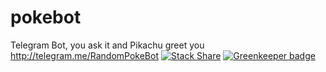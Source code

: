 # pokebot


Telegram Bot, you ask it and Pikachu greet you
http://telegram.me/RandomPokeBot
[![Stack Share](http://img.shields.io/badge/tech-stack-0690fa.svg?style=flat)](http://stackshare.io/Zombispormedio/pikabot) [![Greenkeeper badge](https://badges.greenkeeper.io/Zombispormedio/pokebot.svg)](https://greenkeeper.io/)

